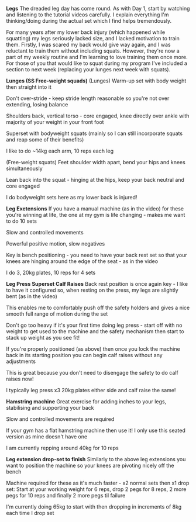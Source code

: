 **Legs**
The dreaded leg day has come round. As with Day 1, start by watching and listening to the tutorial videos carefully. I explain everything I'm thinking/doing during the actual set which I find helps tremendously.

For many years after my lower back injury (which happened while squatting) my legs seriously lacked size, and I lacked motivation to train them. Firstly, I was scared my back would give way again, and I was reluctant to train them without including squats. However, they're now a part of my weekly routine and I'm learning to love training them once more. For those of you that would like to squat during my program I've included a section to next week (replacing your lunges next week with squats).

**Lunges (SS Free-weight squads)**
(Lunges)
Warm-up set with body weight then straight into it

Don't over-stride - keep stride length reasonable so you're not over extending, losing balance

Shoulders back, vertical torso - core engaged, knee directly over ankle with majority of your weight in your front foot

Superset with bodyweight squats (mainly so I can still incorporate squats and reap some of their benefits)

I like to do ~14kg each arm, 10 reps each leg

(Free-weight squats)
Feet shoulder width apart, bend your hips and knees simultaneously

Lean back into the squat - hinging at the hips, keep your back neutral and core engaged

I do bodyweight sets here as my lower back is injured!

**Leg Exetensions**
If you have a manual machine (as in the video) for these you're winning at life, the one at my gym is life changing - makes me want to do 10 sets

Slow and controlled movements

Powerful positive motion, slow negatives

Key is bench positioning - you need to have your back rest set so that your knees are hinging around the edge of the seat - as in the video

I do 3, 20kg plates, 10 reps for 4 sets

**Leg Press Superset Calf Raises**
Back rest position is once again key - I like to have it configured so, when resting on the press, my legs are slightly bent (as in the video)

This enables me to comfortably push off the safety holders and gives a nice smooth full range of motion during the set

Don't go too heavy if it's your first time doing leg press - start off with no weight to get used to the machine and the safety mechanism then start to stack up weight as you see fit!

If you're properly positioned (as above) then once you lock the machine back in its starting position you can begin calf raises without any adjustments

This is great because you don't need to disengage the safety to do calf raises now!

I typically leg press x3 20kg plates either side and calf raise the same!

**Hamstring machine**
Great exercise for adding inches to your legs, stabilising and supporting your back

Slow and controlled movements are required

If your gym has a flat hamstring machine then use it! I only use this seated version as mine doesn't have one

I am currently repping around 40kg for 10 reps

**Leg extension drop-set to finish**
Similarly to the above leg extensions you want to position the machine so your knees are pivoting nicely off the bench

Machine required for these as it's much faster - x2 normal sets then x1 drop set: Start at your working weight for 6 reps, drop 2 pegs for 8 reps, 2 more pegs for 10 reps and finally 2 more pegs til failure

I'm currently doing 65kg to start with then dropping in increments of 8kg each time I drop set

